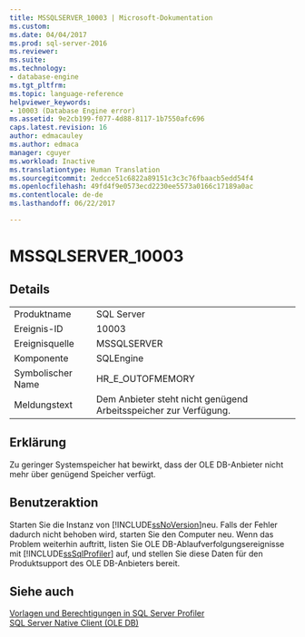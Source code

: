 ```yaml
---
title: MSSQLSERVER_10003 | Microsoft-Dokumentation
ms.custom: 
ms.date: 04/04/2017
ms.prod: sql-server-2016
ms.reviewer: 
ms.suite: 
ms.technology:
- database-engine
ms.tgt_pltfrm: 
ms.topic: language-reference
helpviewer_keywords:
- 10003 (Database Engine error)
ms.assetid: 9e2cb199-f077-4d88-8117-1b7550afc696
caps.latest.revision: 16
author: edmacauley
ms.author: edmaca
manager: cguyer
ms.workload: Inactive
ms.translationtype: Human Translation
ms.sourcegitcommit: 2edcce51c6822a89151c3c3c76fbaacb5edd54f4
ms.openlocfilehash: 49fd4f9e0573ecd2230ee5573a0166c17189a0ac
ms.contentlocale: de-de
ms.lasthandoff: 06/22/2017

---
```

# <a name="mssqlserver10003"></a>MSSQLSERVER_10003
  
## <a name="details"></a>Details  
  
|||  
|-|-|  
|Produktname|SQL Server|  
|Ereignis-ID|10003|  
|Ereignisquelle|MSSQLSERVER|  
|Komponente|SQLEngine|  
|Symbolischer Name|HR_E_OUTOFMEMORY|  
|Meldungstext|Dem Anbieter steht nicht genügend Arbeitsspeicher zur Verfügung.|  
  
## <a name="explanation"></a>Erklärung  
Zu geringer Systemspeicher hat bewirkt, dass der OLE DB-Anbieter nicht mehr über genügend Speicher verfügt.  
  
## <a name="user-action"></a>Benutzeraktion  
Starten Sie die Instanz von [!INCLUDE[ssNoVersion](../../includes/ssnoversion-md.md)]neu. Falls der Fehler dadurch nicht behoben wird, starten Sie den Computer neu. Wenn das Problem weiterhin auftritt, listen Sie OLE DB-Ablaufverfolgungsereignisse mit [!INCLUDE[ssSqlProfiler](../../includes/sssqlprofiler-md.md)] auf, und stellen Sie diese Daten für den Produktsupport des OLE DB-Anbieters bereit.  
  
## <a name="see-also"></a>Siehe auch  
[Vorlagen und Berechtigungen in SQL Server Profiler](~/tools/sql-server-profiler/sql-server-profiler-templates-and-permissions.md)  
[SQL Server Native Client &#40;OLE DB&#41;](~/relational-databases/native-client/ole-db/sql-server-native-client-ole-db.md)  
  

